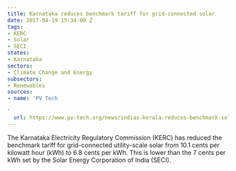 ```yaml
---
title: Karnataka reduces benchmark tariff for grid-connected solar
date: 2017-04-19 15:34:00 Z
tags:
- KERC
- Solar
- SECI
states:
- Karnataka
sectors:
- Climate Change and Energy
subsectors:
- Renewables
sources:
- name: 'PV Tech

'
  url: https://www.pv-tech.org/news/indias-kerala-reduces-benchmark-solar-tariff-after-record-lows-in-other-sta
---
```


The Karnataka Electricity Regulatory Commission (KERC) has reduced the benchmark tariff for grid-connected utility-scale solar from 10.1 cents per kilowatt hour (kWh) to 6.8 cents per kWh. This is lower than the 7 cents per kWh set by the Solar Energy Corporation of India (SECI).

